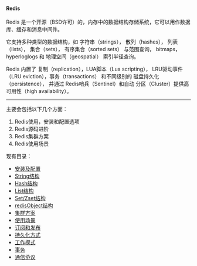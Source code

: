 #### Redis

Redis 是一个开源（BSD许可）的，内存中的数据结构存储系统，它可以用作数据库、缓存和消息中间件。
 
它支持多种类型的数据结构，如 字符串（strings）， 散列（hashes）， 列表（lists）， 集合（sets）， 有序集合（sorted sets） 与范围查询， bitmaps， hyperloglogs 和 地理空间（geospatial） 索引半径查询。
 
Redis 内置了 复制（replication），LUA脚本（Lua scripting）， LRU驱动事件（LRU eviction），事务（transactions） 和不同级别的 磁盘持久化（persistence）， 并通过 Redis哨兵（Sentinel）和自动 分区（Cluster）提供高可用性（high availability）。

---

主要会包括以下几个方面：

1. Redis使用，安装和配置选项
2. Redis源码进阶
3. Redis集群方案 
4. Redis使用场景

现有目录：

- [安装及配置](./0.1.md)
- [String结构](./0.2.md)
- [Hash结构](./0.3.md)
- [List结构](./0.4.md)
- [Set/Zset结构](./0.5.md)
- [redisObject结构](./0.6.md)
- [集群方案](./0.7.md)
- [使用场景](./0.8.md)
- [订阅和发布](./0.9.md)
- [持久化方式](./0.10.md)
- [工作模式](./0.11.md)
- [事务](./0.12.md)
- [通信协议](./0.13.md)